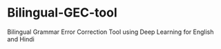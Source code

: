 # Bilingual-GEC-tool
Bilingual Grammar Error Correction Tool using Deep Learning for English and Hindi
